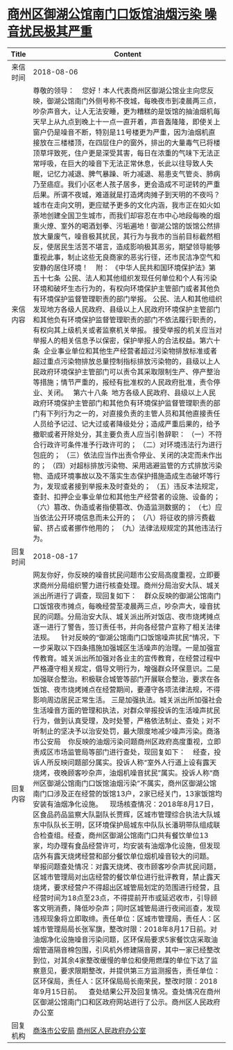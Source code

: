 # <a href="http://www.shangluo.gov.cn/zmhd/ldxxxx.jsp?urltype=leadermail.LeaderMailContentUrl&wbtreeid=1112&leadermailid=4852">商州区御湖公馆南门口饭馆油烟污染 噪音扰民极其严重</a>
| Title |                                                                                                                                                                                                                                                                                                                                                                                                                                                                                                                                                                                                            Content                                                                                                                                                                                                                                                                                                                                                                                                                                                                                                                                                                                                             |
|:-----:|--------------------------------------------------------------------------------------------------------------------------------------------------------------------------------------------------------------------------------------------------------------------------------------------------------------------------------------------------------------------------------------------------------------------------------------------------------------------------------------------------------------------------------------------------------------------------------------------------------------------------------------------------------------------------------------------------------------------------------------------------------------------------------------------------------------------------------------------------------------------------------------------------------------------------------------------------------------------------------------------------------------------------------------------------------------------------------------------------------------------------------------------------------------------------------------------------------------------------------|
| 来信时间  | 2018-08-06                                                                                                                                                                                                                                                                                                                                                                                                                                                                                                                                                                                                                                                                                                                                                                                                                                                                                                                                                                                                                                                                                                                                                                                                                     |
| 来信内容  | 尊敬的领导：    您好！本人代表商州区御湖公馆业主向您反映，御湖公馆南门外侧号称不夜城，每晚夜市到凌晨两三点，吵杂声音大，让人无法安睡，更为糟糕的是饭馆的抽油烟机每天早上从九点到晚上十一点一直开着，声音轰隆隆，即使关上窗户仍是噪音不断，特别是11号楼更为严重，因为油烟机直接放在三楼楼顶，在四层住户的窗外，排出的大量毒气已将楼顶草坪致死，住户更是深受其害，每日在浓重的气味下无法正常呼吸，在巨大的噪音下无法正常休息，长此以往导致人失眠，记忆力减退、脾气暴躁、听力减退、易患支气管炎、肺病乃至癌症。我们小区老人孩子居多，更会造成不可逆转的严重后果。所谓不夜城，难道就是打造烤肉摊子到天明的不夜吗？城市在走向文明，更应赋予更多的文化内涵，我市正在如火如荼地创建全国卫生城市，而我们却容忍在市中心地段每晚的烟熏火燎、室外的喝酒划拳、污垢遍地！御湖公馆的饭馆公然排放大量废气，噪音极其扰民，其行为与我市的当前目标截然相反，使居民生活苦不堪言，造成影响极其恶劣，期望领导能够重视此事，制止这些无良商家的恶劣行径，还市民洁净空气和安静的居住环境！    附： 《中华人民共和国环境保护法》第五十七条  公民、法人和其他组织发现任何单位和个人有污染环境和破坏生态行为的，有权向环境保护主管部门或者其他负有环境保护监督管理职责的部门举报。 公民、法人和其他组织发现地方各级人民政府、县级以上人民政府环境保护主管部门和其他负有环境保护监督管理职责的部门不依法履行职责的，有权向其上级机关或者监察机关举报。 接受举报的机关应当对举报人的相关信息予以保密，保护举报人的合法权益。第六十条  企业事业单位和其他生产经营者超过污染物排放标准或者超过重点污染物排放总量控制指标排放污染物的，县级以上人民政府环境保护主管部门可以责令其采取限制生产、停产整治等措施；情节严重的，报经有批准权的人民政府批准，责令停业、关闭。   第六十八条  地方各级人民政府、县级以上人民政府环境保护主管部门和其他负有环境保护监督管理职责的部门有下列行为之一的，对直接负责的主管人员和其他直接责任人员给予记过、记大过或者降级处分；造成严重后果的，给予撤职或者开除处分，其主要负责人应当引咎辞职： （一）不符合行政许可条件准予行政许可的； （二）对环境违法行为进行包庇的； （三）依法应当作出责令停业、关闭的决定而未作出的； （四）对超标排放污染物、采用逃避监管的方式排放污染物、造成环境事故以及不落实生态保护措施造成生态破坏等行为，发现或者接到举报未及时查处的； （五）违反本法规定，查封、扣押企业事业单位和其他生产经营者的设施、设备的； （六）篡改、伪造或者指使篡改、伪造监测数据的； （七）应当依法公开环境信息而未公开的； （八）将征收的排污费截留、挤占或者挪作他用的； （九）法律法规规定的其他违法行为。 |
| 回复时间  | 2018-08-17                                                                                                                                                                                                                                                                                                                                                                                                                                                                                                                                                                                                                                                                                                                                                                                                                                                                                                                                                                                                                                                                                                                                                                                                                     |
| 回复内容  | 网友你好，你反映的噪音扰民问题市公安局高度重视，立即要求商州分局组织警力进行核查处理。商州分局治安大队、城关派出所进行了调查，现回复如下：    群众反映的御湖公馆南门口饭馆夜市摊点，每晚经营至凌晨两三点，吵杂声大，噪音扰民的问题。分局治安大队、城关派出所对饭店、夜市烧烤摊点逐一进行了警告，签订责任书，并向各经营户宣称了相关法律法规。    针对反映的“御湖公馆南门口饭馆噪声扰民”情况，下一步采取以下四条措施加强城区生活噪声的治理。一是加强宣传教育。城关派出所加强对各业主的宣传教育，在经营过程中严格遵守相关规定，倡导文明行为，增强群众环保意识。二是加强联合整治。积极联合城管等部门开展联合整治，要求在各饭馆、夜市烧烤摊点在经营期间，要遵守各项法律法规，不得影响周边居民正常生活。 三是加强执法。城关派出所加强社会生活噪音方面的管理和执法，对群众举报投诉的生活噪声扰民行为，做到认真受理，及时处警，严格依法制止、查处；对不听制止的坚决予以治安处罚，最大限度地减少噪声污染。商洛市公安局    你反映的油烟污染问题商州区政府高度重视，立即责成区市场监管局等部门进行查处，现回复如下：    经查，投诉人所反映问题部分属实。投诉人称“室外人行道上设有露天烧烤，夜晚顾客吵杂声，油烟机噪音扰民”属实。投诉人称“商州区御湖公馆南门口饭馆油烟污染”不属实，商州区御湖公馆南门口涉及正在经营的饭馆13户，2家已经关门，13家饭馆均安装有油烟净化设施。    现场核查情况：2018年8月17日，区食品药品监察大队副队长贾辉，区城市管理综合执法大队城东中队队长王明，区环境保护局城东中队队长潘玥带队组成联合检查组。经查，商州区御湖公馆南门口共有餐饮单位13家，均办理有食品经营许可，均安装有油烟净化设施，但发现店外有露天烧烤经营和部分餐饮单位烟机噪音较大的问题。    举报问题查处情况：对露天烧烤、夜市顾客吵杂声扰民问题，区城市管理局对出店经营的餐饮单位进行批评教育，禁止露天烧烤，要求经营户不得超出区城管局划定的范围进行经营，且经营时间为18点至23点，不得提前开市或延迟收市，引导顾客文明消费，降低吵杂声；同时区城管局进行夜间巡查，发现违规现象将立即取缔。责任单位：区城市管理局，责任人：区城市管理局局长张军旗，整改时限：2018年8月17日前。对油烟净化设施噪音污染问题，区环保局要求5家餐饮店采取油烟管道隔音棉包围，引风机外修建隔音房，其中一家已经整改到位，对其余4家整改缓慢的单位和使用燃煤的单位下达了监察意见，要求限期整改，并提供第三方监测报告，责任单位：区环保局，责任人：区环保局局长南荣民，整改时限：2018年9月15日前。    查处结果公开及回复情况。查处情况在商州区御湖公馆南门口和区政府网站进行了公示。商州区人民政府办公室              |
| 回复机构  | <a href="../../categories/agencies/商洛市公安局.md">商洛市公安局</a> <a href="../../categories/agencies/商州区人民政府办公室.md">商州区人民政府办公室</a>                                                                                                                                                                                                                                                                                                                                                                                                                                                                                                                                                                                                                                                                                                                                                                                                                                                                                                                                                                                                                                                                                                      |
